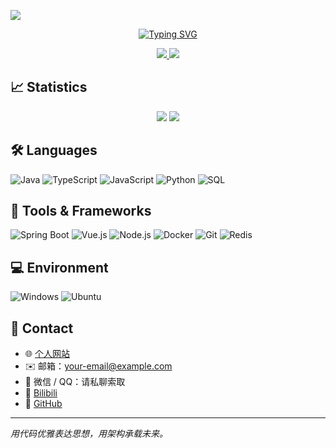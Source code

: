 ![](assets/Bottom_up.svg)

<p align="center">
    <a href="https://mozi-ai.xyz/">
        <img src="https://readme-typing-svg.herokuapp.com?font=consolas&weight=100&size=45&duration=4000&pause=4000&center=true&vCenter=true&multiline=true&width=420&height=70&lines=Zyan.github.io" alt="Typing SVG" />
    </a>
</p>

<p align="center">
    <a title="GitHub" target="_blank" href="https://github.com/zyan-git">
        <img src="https://img.shields.io/badge/dynamic/json?url=https%3A%2F%2Fapi.spencerwoo.com%2Fsubstats%2F%3Fsource%3Dgithub%26queryKey%3Dzyan-git&query=%24.data.totalSubs&logo=github&label=GitHub%20Zyan&color=24292E" >
    </a>
    <a title="Bilibili" target="_blank" href="https://space.bilibili.com/381499834">
        <img src="https://img.shields.io/badge/dynamic/json?color=353940&labelColor=f27596&label=Bilibili&suffix=%20followers&query=%24.data.totalSubs&url=https%3A%2F%2Fapi.spencerwoo.com%2Fsubstats%2F%3Fsource%3Dbilibili%26queryKey%3D381499834&logo=Bilibili&logoColor=white" >
    </a>
</p>

## 📈 Statistics

<div align="center">
    <img src="https://github-readme-streak-stats.herokuapp.com/?user=zyan-git&theme=dark" />
    <img src="https://github-profile-trophy.vercel.app/?username=zyan-git&row=1" />
</div>

## 🛠️ Languages

![Java](https://img.shields.io/badge/Java-007396?style=flat-square&logo=OpenJDK&logoColor=white)
![TypeScript](https://img.shields.io/badge/TypeScript-3178C6?style=flat-square&logo=TypeScript&logoColor=white)
![JavaScript](https://img.shields.io/badge/JavaScript-F7DF1E?style=flat-square&logo=JavaScript&logoColor=black)
![Python](https://img.shields.io/badge/Python-3776AB?style=flat-square&logo=Python&logoColor=white)
![SQL](https://img.shields.io/badge/MySQL-4479A1?style=flat-square&logo=MySQL&logoColor=white)

## 🧰 Tools & Frameworks

![Spring Boot](https://img.shields.io/badge/SpringBoot-6DB33F?style=flat-square&logo=SpringBoot&logoColor=white)
![Vue.js](https://img.shields.io/badge/Vue.js-4FC08D?style=flat-square&logo=Vue.js&logoColor=white)
![Node.js](https://img.shields.io/badge/Node.js-339933?style=flat-square&logo=Node.js&logoColor=white)
![Docker](https://img.shields.io/badge/Docker-2496ED?style=flat-square&logo=Docker&logoColor=white)
![Git](https://img.shields.io/badge/Git-F05032?style=flat-square&logo=Git&logoColor=white)
![Redis](https://img.shields.io/badge/Redis-DC382D?style=flat-square&logo=Redis&logoColor=white)

## 💻 Environment

![Windows](https://img.shields.io/badge/Windows-0078D6?style=flat-square&logo=Windows&logoColor=white)
![Ubuntu](https://img.shields.io/badge/Ubuntu-E95420?style=flat-square&logo=Ubuntu&logoColor=white)

## 🔗 Contact

- 🌐 [个人网站](https://mozi-ai.xyz/)
- ✉️ 邮箱：your-email@example.com
- 💬 微信 / QQ：请私聊索取
- 📌 [Bilibili](https://space.bilibili.com/381499834)
- 📌 [GitHub](https://github.com/zyan-git)

---

_用代码优雅表达思想，用架构承载未来。_
